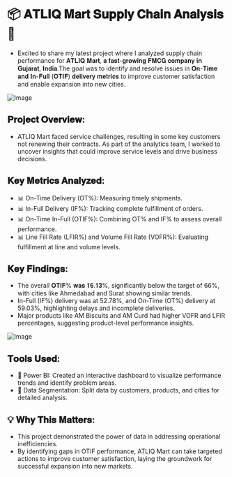 # 📦 𝐀𝐓𝐋𝐈𝐐 𝐌𝐚𝐫𝐭 𝐒𝐮𝐩𝐩𝐥𝐲 𝐂𝐡𝐚𝐢𝐧 𝐀𝐧𝐚𝐥𝐲𝐬𝐢𝐬 🛒
* Excited to share my latest project where I analyzed supply chain performance for 𝐀𝐓𝐋𝐈𝐐 𝐌𝐚𝐫𝐭, 𝐚 𝐟𝐚𝐬𝐭-𝐠𝐫𝐨𝐰𝐢𝐧𝐠 𝐅𝐌𝐂𝐆 𝐜𝐨𝐦𝐩𝐚𝐧𝐲 𝐢𝐧 𝐆𝐮𝐣𝐚𝐫𝐚𝐭, 𝐈𝐧𝐝𝐢𝐚.The goal was to identify and resolve issues in 𝐎𝐧-𝐓𝐢𝐦𝐞 𝐚𝐧𝐝 𝐈𝐧-𝐅𝐮𝐥𝐥 (𝐎𝐓𝐈𝐅) 𝐝𝐞𝐥𝐢𝐯𝐞𝐫𝐲 𝐦𝐞𝐭𝐫𝐢𝐜𝐬 to improve customer satisfaction and enable expansion into new cities.

![Image](https://github.com/user-attachments/assets/61852053-b38a-429e-ad3f-6caa787cdb7f)

## 𝐏𝐫𝐨𝐣𝐞𝐜𝐭 𝐎𝐯𝐞𝐫𝐯𝐢𝐞𝐰:
* ATLIQ Mart faced service challenges, resulting in some key customers not renewing their contracts. As part of the analytics team, I worked to uncover insights that could improve service levels and drive business decisions.

## 𝐊𝐞𝐲 𝐌𝐞𝐭𝐫𝐢𝐜𝐬 𝐀𝐧𝐚𝐥𝐲𝐳𝐞𝐝:
* 📊 On-Time Delivery (OT%): Measuring timely shipments.
* 📊 In-Full Delivery (IF%): Tracking complete fulfillment of orders.
* 📊 On-Time In-Full (OTIF%): Combining OT% and IF% to assess overall performance.
* 📊 Line Fill Rate (LFIR%) and Volume Fill Rate (VOFR%): Evaluating fulfillment at line and volume levels.

## 𝐊𝐞𝐲 𝐅𝐢𝐧𝐝𝐢𝐧𝐠𝐬:
* The overall 𝐎𝐓𝐈𝐅% 𝐰𝐚𝐬 𝟏𝟔.𝟏𝟑%, significantly below the target of 66%, with cities like Ahmedabad and Surat showing similar trends.
* In-Full (IF%) delivery was at 52.78%, and On-Time (OT%) delivery at 59.03%, highlighting delays and incomplete deliveries.
* Major products like AM Biscuits and AM Curd had higher VOFR and LFIR percentages, suggesting product-level performance insights.

![Image](https://github.com/user-attachments/assets/f0f61c10-be5b-4e17-bb64-70613650d579)

## 𝐓𝐨𝐨𝐥𝐬 𝐔𝐬𝐞𝐝:
* 🔹 Power BI: Created an interactive dashboard to visualize performance trends and identify problem areas.
* 🔹 Data Segmentation: Split data by customers, products, and cities for detailed analysis.

## 💡 𝐖𝐡𝐲 𝐓𝐡𝐢𝐬 𝐌𝐚𝐭𝐭𝐞𝐫𝐬:
* This project demonstrated the power of data in addressing operational inefficiencies. 
* By identifying gaps in OTIF performance, ATLIQ Mart can take targeted actions to improve customer satisfaction, laying the groundwork for successful expansion into new markets.
